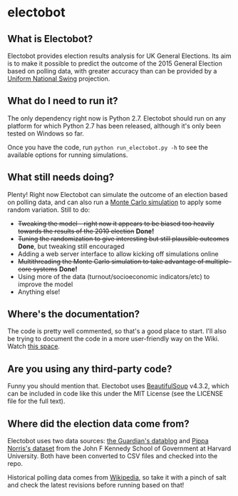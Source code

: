 electobot
=========

## What is Electobot?
Electobot provides election results analysis for UK General Elections. Its aim is to make it possible to predict the outcome of the 2015 General Election based on polling data, with greater accuracy than can be provided by a [Uniform National Swing](http://en.wikipedia.org/wiki/Uniform_national_swing) projection.

## What do I need to run it?
The only dependency right now is Python 2.7. Electobot should run on any platform for which Python 2.7 has been released, although it's only been tested on Windows so far.

Once you have the code, run `python run_electobot.py -h` to see the available options for running simulations.

## What still needs doing?
Plenty! Right now Electobot can simulate the outcome of an election based on polling data, and can also run a [Monte Carlo simulation](http://en.wikipedia.org/wiki/Monte_Carlo_method) to apply some random variation. Still to do:
  * ~~Tweaking the model - right now it appears to be biased too heavily towards the results of the 2010 election~~ **Done!**
  * ~~Tuning the randomization to give interesting but still plausible outcomes~~ **Done**, but tweaking still encouraged
  * Adding a web server interface to allow kicking off simulations online
  * ~~Multithreading the Monte Carlo simulation to take advantage of multiple-core systems~~ **Done!**
  * Using more of the data (turnout/socioeconomic indicators/etc) to improve the model
  * Anything else!

## Where's the documentation?
The code is pretty well commented, so that's a good place to start. I'll also be trying to document the code in a more user-friendly way on the Wiki. Watch [this space](http://github.com/ZsigE/electobot/wiki/Electobot).

## Are you using any third-party code?
Funny you should mention that. Electobot uses [BeautifulSoup](http://www.crummy.com/software/BeautifulSoup/) v4.3.2, which can be included in code like this under the MIT License (see the LICENSE file for the full text).

## Where did the election data come from?
Electobot uses two data sources: [the Guardian's datablog](http://www.theguardian.com/news/datablog/2010/may/07/uk-election-results-data-candidates-seats) and [Pippa Norris's dataset](http://www.hks.harvard.edu/fs/pnorris/Data/Data.htm#) from the John F Kennedy School of Government at Harvard University. Both have been converted to CSV files and checked into the repo.

Historical polling data comes from [Wikipedia](http://en.wikipedia.org/wiki/Opinion_polling_for_the_next_United_Kingdom_general_election), so take it with a pinch of salt and check the latest revisions before running based on that!